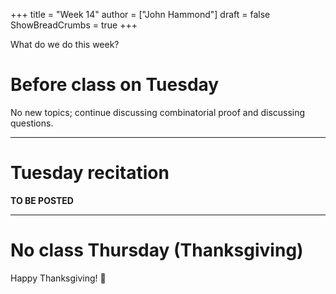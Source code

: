 +++
title = "Week 14"
author = ["John Hammond"]
draft = false
ShowBreadCrumbs = true
+++

 What do we do this week? 
<!--more-->

# Before class on Tuesday

No new topics; continue discussing combinatorial proof and discussing questions.


---

# Tuesday recitation

**TO BE POSTED**

---

# No class Thursday (Thanksgiving)

Happy Thanksgiving! 🦃




